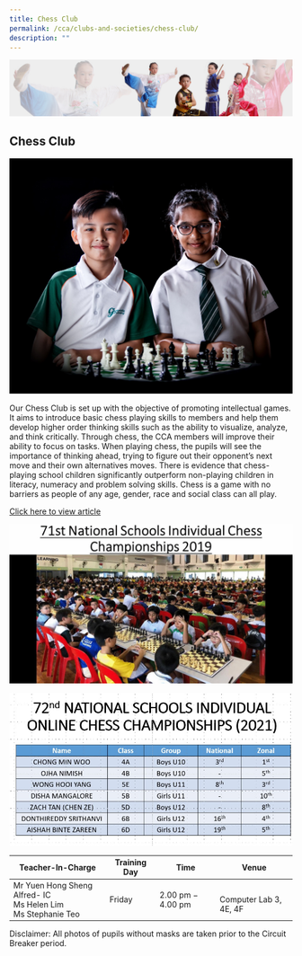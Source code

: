 ```yaml
---
title: Chess Club
permalink: /cca/clubs-and-societies/chess-club/
description: ""
---
```

![](/images/About%20Us/subbanner3.jpg)


## **Chess Club**

![](/images/CCA/Chess%201.jpeg)


Our Chess Club is set up with the objective of promoting intellectual games. It aims to introduce basic chess playing skills to members and help them develop higher order thinking skills such as the ability to visualize, analyze, and think critically. Through chess, the CCA members will improve their ability to focus on tasks. When playing chess, the pupils will see the importance of thinking ahead, trying to figure out their opponent’s next move and their own alternatives moves. There is evidence that chess-playing school children significantly outperform non-playing children in literacy, numeracy and problem solving skills. Chess is a game with no barriers as people of any age, gender, race and social class can all play.

[Click here to view article](https://bit.ly/33iqjJz)


![](/images/CCA/Chess%20GIF.gif)


![](/images/CCA/Chess%202.jpeg)


<table>
<thead>
  <tr>
    <th>Teacher-In-Charge</th>
    <th>Training Day</th>
    <th>Time</th>
    <th>Venue</th>
  </tr>
</thead>
<tbody>
  <tr>
    <td>Mr Yuen Hong Sheng Alfred- IC<br>Ms Helen Lim<br>Ms Stephanie Teo</td>
    <td>Friday</td>
    <td>2.00 pm − 4.00 pm</td>
    <td><br>Computer Lab 3, 4E, 4F</td>
  </tr>
</tbody>
</table>

Disclaimer: All photos of pupils without masks are taken prior to the Circuit Breaker period.